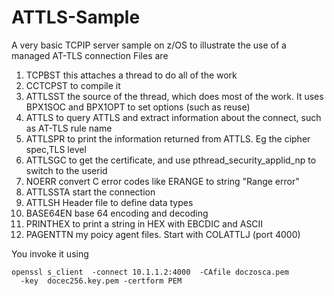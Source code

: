 # ATTLS-Sample 
A very basic TCPIP server sample on z/OS to illustrate the use of a managed AT-TLS connection
Files  are
 
1.   TCPBST   this attaches a thread to do all of the work
2.  CCTCPST to compile it  
3.  ATTLSST  the source of the thread, which does most of the work.  It uses BPX1SOC and BPX1OPT to set options (such as reuse)  
4.  ATTLS    to     query ATTLS and extract information about the connect, such as AT-TLS rule name
5. ATTLSPR  to print the information returned from ATTLS.   Eg the cipher  spec,TLS level
6. ATTLSGC  to get the certificate, and use pthread_security_applid_np to switch to the userid
7. NOERR    convert C error codes like ERANGE to string "Range error"
8. ATTLSSTA start the connection
9. ATTLSH   Header file to define data types
10. BASE64EN      base 64 encoding and decoding
11. PRINTHEX  to print a string in HEX with EBCDIC and ASCII
12. PAGENTTN my poicy agent files.   Start with COLATTLJ  (port 4000) 


You invoke it using

```
openssl s_client  -connect 10.1.1.2:4000  -CAfile doczosca.pem 
  -key  docec256.key.pem -certform PEM 
```
